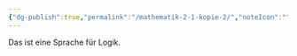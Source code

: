 ```yaml
---
{"dg-publish":true,"permalink":"/mathematik-2-1-kopie-2/","noteIcon":""}
---
```


Das ist eine Sprache für Logik.